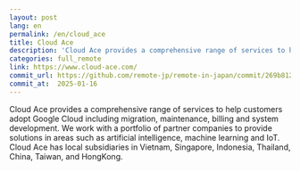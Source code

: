 ```yaml
---
layout: post
lang: en
permalink: /en/cloud_ace
title: Cloud Ace
description: 'Cloud Ace provides a comprehensive range of services to help customers adopt Google Cloud including migration, maintenance, billing and system development.  We work with a portfolio of partner companies to provide solutions in areas such as artificial intelligence, machine learning and IoT.  Cloud Ace has local subsidiaries in Vietnam, Singapore, Indonesia, Thailand, China, Taiwan, and HongKong.'
categories: full_remote
link: https://www.cloud-ace.com/
commit_url: https://github.com/remote-jp/remote-in-japan/commit/269b8121aa196f71e3b6ae053662484bf0056892
commit_at:  2025-01-16
---
```


<p>Cloud Ace provides a comprehensive range of services to help customers adopt Google Cloud including migration, maintenance, billing and system development.  We work with a portfolio of partner companies to provide solutions in areas such as artificial intelligence, machine learning and IoT.  Cloud Ace has local subsidiaries in Vietnam, Singapore, Indonesia, Thailand, China, Taiwan, and HongKong.</p>

